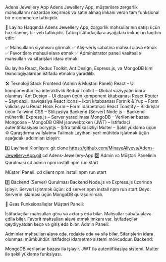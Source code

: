 Adens Jewellery App
Adens Jewellery App, müştərilərə zərgərlik məhsullarını nəzərdən keçirmək və satın almaq imkanı verən tam funksional bir e-commerce tətbiqidir.

🚀 Layihə Haqqında
Adens Jewellery App, zərgərlik məhsullarının satışı üçün hazırlanmış bir veb tətbiqidir. Tətbiq istifadəçilərə aşağıdakı imkanları təqdim edir:

✅ Məhsulların siyahısını görmək
✅ Alış-veriş səbətinə məhsul əlavə etmək
✅ Favoritlərə məhsul əlavə etmək
✅ Administrator paneli vasitəsilə məhsulları və sifarişləri idarə etmək

Bu layihə React, Redux Toolkit, Ant Design, Express.js, və MongoDB kimi texnologiyalardan istifadə etməklə yaradılıb.

🛠 Texnoloji Stack
Frontend (Admin & Müştəri Paneli)
React – UI komponentləri və interaktivlik
Redux Toolkit – Qlobal vəziyyətin idarə olunması
Ant Design – UI dizayn üçün komponent kitabxanası
React Router – Sayt daxili naviqasiya
React Icons – İkon kitabxanası
Formik & Yup – Form validasiyası
React Hook Form – Form idarəetməsi
React Toastify – Bildirişlər üçün
Tailwind CSS – Stilizasiya
Backend (Server)
Node.js – Backend mühərriki
Express.js – Server yaradılması
MongoDB – Verilənlər bazası
Mongoose – MongoDB ORM
jsonwebtoken (JWT) – İstifadəçi autentifikasiyası
bcryptjs – Şifrə təhlükəsizliyi
Multer – Şəkil yükləmə üçün
⚙ Quraşdırma və İşlətmə Təlimatı
Layihəni yerli mühitdə işlətmək üçün aşağıdakı addımları izləyin:

1️⃣ Layihəni Klonlayın:
git clone https://github.com/MinayeAliyeva/Adens-Jewellery-App.git
cd Adens-Jewellery-App
2️⃣ Admin və Müştəri Panelinin Qurulması
cd admin
npm install
npm run start

Müştəri Paneli:
cd client
npm install
npm run start

3️⃣ Backend (Server) Qurulması
Backend Node.js və Express.js üzərində işləyir. Serveri işlətmək üçün:
cd server
npm install
npm run start
Qeyd: Serverin işləməsi üçün MongoDB quraşdırılmalı.

📌 Əsas Funksionallıqlar
Müştəri Paneli:

İstifadəçilər məhsulları görə və axtarış edə bilər.
Məhsullar səbətə əlavə edilə bilər.
Favorit məhsulları əlavə etmək imkanı var.
İstifadəçilər qeydiyyatdan keçə və giriş edə bilər.
Admin Paneli:

Adminlər məhsulları əlavə edə, redaktə edə və silə bilər.
Sifarişlərin idarə olunması mümkündür.
İstifadəçi idarəetmə sistemi mövcuddur.
Backend:

MongoDB verilənlər bazası ilə işləyir.
JWT ilə autentifikasiya sistemi.
Multer ilə şəkil yükləmə funksiyası.
